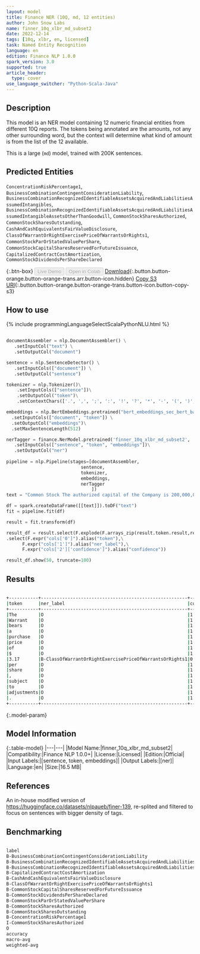 ```yaml
---
layout: model
title: Finance NER (10Q, md, 12 entities)
author: John Snow Labs
name: finner_10q_xlbr_md_subset2
date: 2022-12-14
tags: [10q, xlbr, en, licensed]
task: Named Entity Recognition
language: en
edition: Finance NLP 1.0.0
spark_version: 3.0
supported: true
article_header:
  type: cover
use_language_switcher: "Python-Scala-Java"
---
```


## Description

This model is an NER model containing 12 numeric financial entities from different 10Q reports. The tokens being annotated are the amounts, not any other surrounding word, but the context will determine what kind of amount is from the list of the 12 available.

This is a large (`md`) model, trained with 200K sentences.

## Predicted Entities

`ConcentrationRiskPercentage1`, `BusinessCombinationContingentConsiderationLiability`, `BusinessCombinationRecognizedIdentifiableAssetsAcquiredAndLiabilitiesAssumedIntangibles`, `BusinessCombinationRecognizedIdentifiableAssetsAcquiredAndLiabilitiesAssumedIntangibleAssetsOtherThanGoodwill`, `CommonStockSharesAuthorized`, `CommonStockSharesOutstanding`, `CashAndCashEquivalentsFairValueDisclosure`, `ClassOfWarrantOrRightExercisePriceOfWarrantsOrRights1`, `CommonStockParOrStatedValuePerShare`, `CommonStockCapitalSharesReservedForFutureIssuance`, `CapitalizedContractCostAmortization`, `CommonStockDividendsPerShareDeclared`

{:.btn-box}
<button class="button button-orange" disabled>Live Demo</button>
<button class="button button-orange" disabled>Open in Colab</button>
[Download](https://s3.amazonaws.com/auxdata.johnsnowlabs.com/finance/models/finner_10q_xlbr_md_subset2_en_1.0.0_3.0_1671036114572.zip){:.button.button-orange.button-orange-trans.arr.button-icon.hidden}
[Copy S3 URI](s3://auxdata.johnsnowlabs.com/finance/models/finner_10q_xlbr_md_subset2_en_1.0.0_3.0_1671036114572.zip){:.button.button-orange.button-orange-trans.button-icon.button-copy-s3}

## How to use



<div class="tabs-box" markdown="1">
{% include programmingLanguageSelectScalaPythonNLU.html %}

```python
 
documentAssembler = nlp.DocumentAssembler() \
   .setInputCol("text") \
   .setOutputCol("document")

sentence = nlp.SentenceDetector() \
   .setInputCols(["document"]) \
   .setOutputCol("sentence") 

tokenizer = nlp.Tokenizer()\
    .setInputCols(["sentence"])\
    .setOutputCol("token")\
    .setContextChars(['.', ',', ';', ':', '!', '?', '*', '-', '(', ')', '”', '’', '$','€'])

embeddings = nlp.BertEmbeddings.pretrained("bert_embeddings_sec_bert_base","en") \
  .setInputCols(["document", "token"]) \
  .setOutputCol("embeddings")\
  .setMaxSentenceLength(512)

nerTagger = finance.NerModel.pretrained('finner_10q_xlbr_md_subset2', 'en', 'finance/models')\
   .setInputCols(["sentence", "token", "embeddings"])\
   .setOutputCol("ner")
              
pipeline = nlp.Pipeline(stages=[documentAssembler,
                            sentence,
                            tokenizer,
                            embeddings,
                            nerTagger
                                ])
text = "Common Stock The authorized capital of the Company is 200,000,000 common shares , par value $ 0.001 , of which 12,481,724 are issued or outstanding ."

df = spark.createDataFrame([[text]]).toDF("text")
fit = pipeline.fit(df)

result = fit.transform(df)

result_df = result.select(F.explode(F.arrays_zip(result.token.result,result.ner.result, result.ner.metadata)).alias("cols"))\
.select(F.expr("cols['0']").alias("token"),\
      F.expr("cols['1']").alias("ner_label"),\
      F.expr("cols['2']['confidence']").alias("confidence"))

result_df.show(50, truncate=100)
```

</div>

## Results

```bash

+-----------+-------------------------------------------------------+----------+
|token      |ner_label                                              |confidence|
+-----------+-------------------------------------------------------+----------+
|The        |O                                                      |1.0       |
|Warrant    |O                                                      |1.0       |
|bears      |O                                                      |1.0       |
|a          |O                                                      |1.0       |
|purchase   |O                                                      |1.0       |
|price      |O                                                      |1.0       |
|of         |O                                                      |1.0       |
|$          |O                                                      |1.0       |
|3.17       |B-ClassOfWarrantOrRightExercisePriceOfWarrantsOrRights1|0.9582    |
|per        |O                                                      |1.0       |
|share      |O                                                      |1.0       |
|,          |O                                                      |1.0       |
|subject    |O                                                      |1.0       |
|to         |O                                                      |1.0       |
|adjustments|O                                                      |1.0       |
|.          |O                                                      |1.0       |
+-----------+-------------------------------------------------------+----------+

```

{:.model-param}
## Model Information

{:.table-model}
|---|---|
|Model Name:|finner_10q_xlbr_md_subset2|
|Compatibility:|Finance NLP 1.0.0+|
|License:|Licensed|
|Edition:|Official|
|Input Labels:|[sentence, token, embeddings]|
|Output Labels:|[ner]|
|Language:|en|
|Size:|16.5 MB|

## References

An in-house modified version of https://huggingface.co/datasets/nlpaueb/finer-139, re-splited and filtered to focus on sentences with bigger density of tags.

## Benchmarking

```bash

label                                                                                                               precision    recall  f1-score   support
B-BusinessCombinationContingentConsiderationLiability                                                               0.9127    0.9914    0.9504       232
B-BusinessCombinationRecognizedIdentifiableAssetsAcquiredAndLiabilitiesAssumedIntangibleAssetsOtherThanGoodwill     0.7333    0.8148    0.7719        81
B-BusinessCombinationRecognizedIdentifiableAssetsAcquiredAndLiabilitiesAssumedIntangibles                           0.7907    0.6182    0.6939        55
B-CapitalizedContractCostAmortization                                                                               0.9829    1.0000    0.9914       230
B-CashAndCashEquivalentsFairValueDisclosure                                                                         1.0000    0.9920    0.9960       250
B-ClassOfWarrantOrRightExercisePriceOfWarrantsOrRights1                                                             0.9873    1.0000    0.9936       156
B-CommonStockCapitalSharesReservedForFutureIssuance                                                                 0.9353    0.9938    0.9636       160
B-CommonStockDividendsPerShareDeclared                                                                              0.9651    1.0000    0.9822       332
B-CommonStockParOrStatedValuePerShare                                                                               0.9766    0.9709    0.9738       172
B-CommonStockSharesAuthorized                                                                                       0.9817    0.9583    0.9699       168
B-CommonStockSharesOutstanding                                                                                      0.9796    0.9172    0.9474       157
B-ConcentrationRiskPercentage1                                                                                      0.9945    0.9899    0.9922      1091
I-CommonStockSharesAuthorized                                                                                       0.0000    0.0000    0.0000         3
O                                                                                                                   0.9995    0.9992    0.9993     76729
accuracy                                                                                                                -          -    0.9982     79816
macro-avg                                                                                                           0.8742    0.8747    0.8733     79816
weighted-avg                                                                                                        0.9982    0.9982    0.9982     79816
```